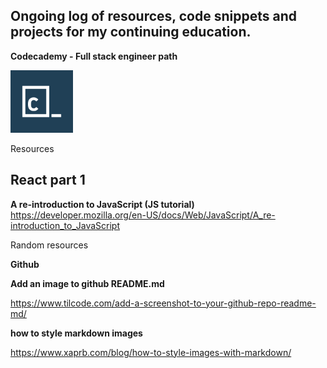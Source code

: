 ## Ongoing log of resources, code snippets and projects for my continuing education.

__Codecademy - Full stack engineer path__


<img src='images/codecademy.png' width='100' height='100' />

Resources


<h2>React part 1</h2>

__A re-introduction to JavaScript (JS tutorial)__
https://developer.mozilla.org/en-US/docs/Web/JavaScript/A_re-introduction_to_JavaScript


Random resources

__Github__

__Add an image to github README.md__

https://www.tilcode.com/add-a-screenshot-to-your-github-repo-readme-md/

__how to style markdown images__

https://www.xaprb.com/blog/how-to-style-images-with-markdown/

